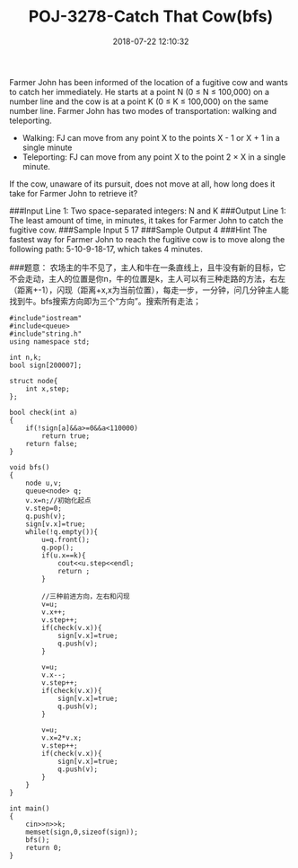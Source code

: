 ﻿---
title: POJ-3278-Catch That Cow(bfs)
date: 2018-07-22 12:10:32
tags:
- BFS
- ACM
- 搜索
- POJ
categories:
- ACM
- 搜索
---

Farmer John has been informed of the location of a fugitive cow and wants to catch her immediately. He starts at a point N (0 ≤ N ≤ 100,000) on a number line and the cow is at a point K (0 ≤ K ≤ 100,000) on the same number line. Farmer John has two modes of transportation: walking and teleporting.

* Walking: FJ can move from any point X to the points X - 1 or X + 1 in a single minute
* Teleporting: FJ can move from any point X to the point 2 × X in a single minute.

If the cow, unaware of its pursuit, does not move at all, how long does it take for Farmer John to retrieve it?

###Input
Line 1: Two space-separated integers: N and K
###Output
Line 1: The least amount of time, in minutes, it takes for Farmer John to catch the fugitive cow.
###Sample Input
5 17
###Sample Output
4
###Hint
The fastest way for Farmer John to reach the fugitive cow is to move along the following path: 5-10-9-18-17, which takes 4 minutes.

###题意：
农场主的牛不见了，主人和牛在一条直线上，且牛没有新的目标，它不会走动，主人的位置是你n，牛的位置是k，主人可以有三种走路的方法，右左（距离+-1），闪现（距离+x,x为当前位置），每走一步，一分钟，问几分钟主人能找到牛。bfs搜索方向即为三个“方向”。搜索所有走法；

```
#include"iostream"
#include<queue>
#include"string.h"
using namespace std;

int n,k;
bool sign[200007];

struct node{
    int x,step;
};

bool check(int a)
{
    if(!sign[a]&&a>=0&&a<110000)
        return true;
    return false;
}

void bfs()
{
    node u,v;
    queue<node> q;
    v.x=n;//初始化起点
    v.step=0;
    q.push(v);
    sign[v.x]=true;
    while(!q.empty()){
        u=q.front();
        q.pop();
        if(u.x==k){
            cout<<u.step<<endl;
            return ;
        }

        //三种前进方向，左右和闪现
        v=u;
        v.x++;
        v.step++;
        if(check(v.x)){
            sign[v.x]=true;
            q.push(v);
        }

        v=u;
        v.x--;
        v.step++;
        if(check(v.x)){
            sign[v.x]=true;
            q.push(v);
        }

        v=u;
        v.x=2*v.x;
        v.step++;
        if(check(v.x)){
            sign[v.x]=true;
            q.push(v);
        }
    }
}

int main()
{
    cin>>n>>k;
    memset(sign,0,sizeof(sign));
    bfs();
    return 0;
}
```